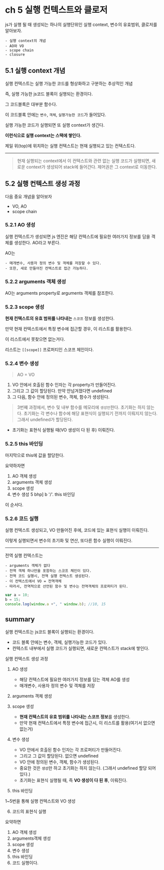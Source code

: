 # ch 5 실행 컨텍스트와 클로저

js가 실행 될 때 생성되는 하나의 실행단위인 실행 context, 변수의 유효범위, 클로저를 알아보자.

	- 실행 context의 개념
	- AO와 VO
	- scope chain
	- closure

## 5.1 실행 context 개념

실행 컨텍스트는 실행 가능한 코드를 형상화하고 구분하는 추상적인 개념

즉, 실행 가능한 js코드 블록이 실행되는 환경이다.

그 코드블록은 대부분 함수다.

이 코드블록 안에는 `변수`, `객체`, `실행가능한 코드`가 들어있다.

실행 가능한 코드가 실행되면 또 실행 context가 생긴다.

**이런식으로 실행 context는 스택에 쌓인다.**

제일 위(top)에 위치하는 실행 컨텍스트는 현재 실행되고 있는 컨텍스트다.

---

> 현재 실행되는 context에서 이 컨텍스트와 관련 없는 실행 코드가 실행되면,
> 새로운 context가 생성되어 stack에 들어간다. 제어권은 그 context로 이동한다.

## 5.2 실행 컨텍스트 생성 과정

다음 중요 개념을 알아보자

- VO, AO
- scope chain

### 5.2.1 AO 생성

실행 컨텍스트가 생성되면 js 엔진은 해당 컨텍스트에 필요한 여러가지 정보를 담을 객체를 생성한다. AO라고 부른다.

AO는

	- 매개변수, 사용자 정의 변수 및 객체를 저장할 수 있다.
	- 또한, 새로 만들어진 컨텍스트로 접근 가능하다.

### 5.2.2 arguments 객체 생성

AO는 arguments property로 arguments 객체를 참조한다.

### 5.2.3 scope 생성

**현재 컨텍스트의 유효 범위를 나타내는** `스코프` 정보를 생성한다.

만약 현재 컨텍스트에서 특정 변수에 접근할 경우, 이 리스트를 활용한다.

이 리스트에서 못찾으면 없는거다.

리스트는 `[[scope]]` 프로퍼티인 스코프 체인이다.


### 5.2.4 변수 생성

> AO = VO

1. VO 안에서 호출된 함수 인자는 각 property가 만들어진다.
2. 그리고 그 값이 할당된다. 만약 안넘겨졌다면 undefined
3. 그 다음, 함수 안에 정의된 변수, 객체, 함수가 생성된다.

> 3번쨰 과정에서, 변수 및 내부 함수를 메모리에 `생성만`한다.
초기화는 하지 않는다.
초기화는 각 변수나 함수에 해당 표현식이 실행되기 전까지 이뤄지지 않는다.
그래서 undefined가 할당된다.
* 초기화는 표현식 실행될 때(VO 생성이 다 된 후) 이뤄진다.


### 5.2.5 this 바인딩

마지막으로 this에 값을 할당한다.

요약하자면

1. AO 객체 생성
2. arguments 객체 생성
3. scope 생성
4. 변수 생성
5 bhp] b    '/'. this 바인딩

이 순서다.


### 5.2.6 코드 실행

실행 컨텍스트 생성되고, VO 만들어진 후에, 코드에 있는 표현식 실행이 이뤄진다.

이렇게 실행되면서 변수의 초기화 및 연산, 또다른 함수 실행이 이뤄진다.

---

전역 실행 컨텍스트는

	- arguments 객체가 없다
	- 전역 객체 하나만을 포함하는 스코프 체인이 있다.
	- 전역 코드 실행시, 전역 실행 컨텍스트 생성된다.
	- 이 컨텍스트에서 VO = 전역객체
	- 따라서, 전역적으로 선언된 함수 및 변수는 전역객체의 프로퍼티가 된다.

```javascript
var a = 10;
b = 15;
console.log(window.a +", " window.b); //10, 15
```


## summary

실행 컨텍스트는 js코드 블록이 실행되는 환경이다.

- 코드 블록 안에는 변수, 객체, 실행가능한 코드가 있다.
- 컨텍스트 내부에서 실행 코드가 실행되면, 새로운 컨텍스트가 stack에 쌓인다.


실행 컨텍스트 생성 과정

1. AO 생성
	- 해당 컨텍스트에 필요한 여러가지 정보를 담는 객체 AO를 생성
	- 매개변수, 사용자 정의 변수 및 객체를 저장

2. arguments 객체 생성

3. scope 생성
	- **현재 컨텍스트의 유효 범위를 나타내는 스코프 정보**를 생성한다.
	- 만약 현재 컨텍스트에서 특정 변수에 접근시, 이 리스트를 활용(여기서 없으면 없는거)

4. 변수 생성
	- VO 안에서 호출된 함수 인자는 각 프로퍼티가 만들어진다.
	- 그리고 그 값이 할당된다. 없으면 undefined
	- VO 안에 정의된 변수, 객체, 함수가 생성된다.
	- 중요한 것은 `생성`만 하고 초기화는 하지 않는다. (그래서 undefined 할당 되어있다.)
	- 초기화는 표현식 실행될 때, 즉 **VO 생성이 다 된 후**, 이뤄진다.

5. this 바인딩

1~5번을 통해 실행 컨텍스트와 VO 생성

6. 코드의 표현식 실행

요약하면

1. AO 객체 생성
2. arguments객체 생성
3. scope 생성
4. 변수 생성
5. this 바인딩
6. 코드 실행이다.
